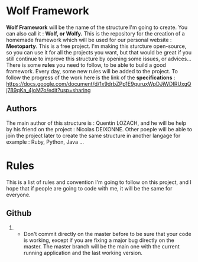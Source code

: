 Wolf Framework
=========

**Wolf Framework** will be the name of the structure I'm going to create. You can also call it : **Wolf, or Wolfy.**
This is the repository for the creation of a homemade framework which will be used for our personal website : **Meetoparty**. This is a free project. I'm making this sturcture open-source, so you can use it for all the projects you want, but that would be great if you still continue to improve this structure by opening some issues, or advices...
There is some **rules** you need to follow, to be able to build a good framework. Every day, some new rules will be added to the project.
To follow the progress of the work here is the link of the **specifications** : 
https://docs.google.com/document/d/1x9drbZPp1E9quruxWpDJiWDIRUxgQj789qKa_4joM7o/edit?usp=sharing

Authors
--------------

The main author of this structure is : Quentin LOZACH, and he will be help by his friend on the project : Nicolas DEIXONNE. Other poeple will be able to join the project later to create the same structure in another langage for example : Ruby, Python, Java ...

Rules
=========

This is a list of rules and convention I'm going to follow on this project, and I hope that if people are going to code with me, it will be the same for everyone.

Github
--------------

1. - Don't commit directly on the master before to be sure that your code is working, except if you are fixing a major bug directly on the master. The master branch will be the main one with the current running application and the last working version. 

